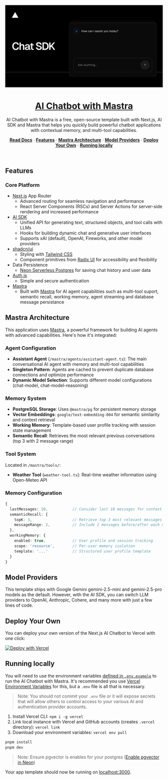 <a href="https://ai-chatbot-mastra.vercel.app/">
  <img alt="Next.js 14 and App Router-ready AI chatbot." src="app/(chat)/opengraph-image.png">
  <h1 align="center">AI Chatbot with Mastra</h1>
</a>

<p align="center">
    AI Chatbot with Mastra is a free, open-source template built with Next.js, AI SDK and Mastra that helps you quickly build powerful chatbot applications with contextual memory, and multi-tool capabilities.
</p>

<p align="center">
  <a href="https://chat-sdk.dev"><strong>Read Docs</strong></a> ·
  <a href="#features"><strong>Features</strong></a> ·
  <a href="#mastra-architecture"><strong>Mastra Architecture</strong></a> ·
  <a href="#model-providers"><strong>Model Providers</strong></a> ·
  <a href="#deploy-your-own"><strong>Deploy Your Own</strong></a> ·
  <a href="#running-locally"><strong>Running locally</strong></a>
</p>
<br/>

## Features

### Core Platform
- [Next.js](https://nextjs.org) App Router
  - Advanced routing for seamless navigation and performance
  - React Server Components (RSCs) and Server Actions for server-side rendering and increased performance
- [AI SDK](https://sdk.vercel.ai/docs)
  - Unified API for generating text, structured objects, and tool calls with LLMs
  - Hooks for building dynamic chat and generative user interfaces
  - Supports xAI (default), OpenAI, Fireworks, and other model providers
- [shadcn/ui](https://ui.shadcn.com)
  - Styling with [Tailwind CSS](https://tailwindcss.com)
  - Component primitives from [Radix UI](https://radix-ui.com) for accessibility and flexibility
- Data Persistence
  - [Neon Serverless Postgres](https://vercel.com/marketplace/neon) for saving chat history and user data
- [Auth.js](https://authjs.dev)
  - Simple and secure authentication
- [Mastra](https://mastra.ai)
  - Built with [Mastra](https://mastra.ai) for AI agent capabilities such as multi-tool suport, semantic recall, working memory, agent streaming and database message persistance


## Mastra Architecture

This application uses [Mastra](https://mastra.ai), a powerful framework for building AI agents with advanced capabilities. Here's how it's integrated:

### Agent Configuration
- **Assistant Agent** (`/mastra/agents/assistant-agent.ts`): The main conversational AI agent with memory and multi-tool capabilities
- **Singleton Pattern**: Agents are cached to prevent duplicate database connections and optimize performance
- **Dynamic Model Selection**: Supports different model configurations (chat-model, chat-model-reasoning)

### Memory System
- **PostgreSQL Storage**: Uses `@mastra/pg` for persistent memory storage
- **Vector Embeddings**: `google/text-embedding-004` for semantic similarity and context retrieval
- **Working Memory**: Template-based user profile tracking with session state management
- **Semantic Recall**: Retrieves the most relevant previous conversations (top 3 with 2 message range)

### Tool System
Located in `/mastra/tools/`:
- **Weather Tool** (`weather-tool.ts`): Real-time weather information using Open-Meteo API

### Memory Configuration
```typescript
{
  lastMessages: 10,           // Consider last 10 messages for context
  semanticRecall: {
    topK: 3,                  // Retrieve top 3 most relevant messages
    messageRange: 2,          // Include 2 messages before/after each match
  },
  workingMemory: {
    enabled: true,            // User profile and session tracking
    scope: 'resource',        // Per-user memory isolation
    template: '...'           // Structured user profile template
  }
}
```

## Model Providers

This template ships with Google Gemini gemini-2.5-mini and gemini-2.5-pro models as the default. However, with the AI SDK, you can switch LLM providers to OpenAI, Anthropic, Cohere, and many more with just a few lines of code.


## Deploy Your Own

You can deploy your own version of the Next.js AI Chatbot to Vercel with one click:

[![Deploy with Vercel](https://vercel.com/button)](https://vercel.com/new/clone?repository-url=https%3A%2F%2Fgithub.com%2Fhasanloo%2Fai-chatbot-mastra&env=AUTH_SECRET,POSTGRES_URL,GOOGLE_GENERATIVE_AI_API_KEY&envDescription=Learn%20more%20about%20how%20to%20get%20the%20API%20Keys%20for%20the%20application&envLink=https%3A%2F%2Fgithub.com%2Fhasanloo%2Fai-chatbot-mastra%2Fblob%2Fmain%2F.env.example&demo-title=AI%20Chatbot%20with%20Mastra&demo-description=AI%20Chatbot%20with%20Mastra%20is%20a%20free%2C%20open-source%20template%20built%20with%20Next.js%2C%20AI%20SDK%20and%20Mastra%20that%20helps%20you%20quickly%20build%20powerful%20chatbot%20applications%20with%20contextual%20memory%2C%20and%20multi-tool%20capabilities.&demo-url=https%3A%2F%2Fai-chatbot-mastra.vercel.app%2F&products=%5B%7B%22type%22%3A%22integration%22%2C%22integrationSlug%22%3A%22neon%22%2C%22productSlug%22%3A%22neon%22%2C%22protocol%22%3A%22storage%22%7D%5D)

## Running locally

You will need to use the environment variables [defined in `.env.example`](.env.example) to run the AI Chatbot with Mastra. It's recommended you use [Vercel Environment Variables](https://vercel.com/docs/projects/environment-variables) for this, but a `.env` file is all that is necessary.

> Note: You should not commit your `.env` file or it will expose secrets that will allow others to control access to your various AI and authentication provider accounts.

1. Install Vercel CLI: `npm i -g vercel`
2. Link local instance with Vercel and GitHub accounts (creates `.vercel` directory): `vercel link`
3. Download your environment variables: `vercel env pull`

```bash
pnpm install
pnpm dev
```

> Note: Ensure pgvector is enables for your postgres ([Enable pgvector in Neon](https://neon.com/docs/extensions/pgvector))

Your app template should now be running on [localhost:3000](http://localhost:3000).
